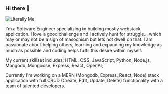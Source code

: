 ### Hi there 👋

![Literally Me](https://static.boredpanda.com/blog/wp-content/uploads/2019/10/wholesome-cute-duck-pics-5da04713f2775__700.jpg)

I'm a Software Engineer specializing in building mostly webstack application. I love a good challenge and I actively hunt for struggle... which may or may not be a sign of masochism but lets not dwell on that. I am passionate about helping others, learning and expanding my knowledge as much as possible and coding helps fulfil this desire within myself.

My current skillset includes: HTML, CSS, JavaScript, Python, Node.js, Mongodb, Mongoose, Express, React, OpenAI, 

Currently I'm working on a MERN (Mongodb, Express, React, Node) stack application with full CRUD (Create, Edit, Update, Delete) functionality with a team of talented developers.
<!--
**IsaacStyle/IsaacStyle** is a ✨ _special_ ✨ repository because its `README.md` (this file) appears on your GitHub profile.

Here are some ideas to get you started:

- 🔭 I’m currently working on ...
- 🌱 I’m currently learning ...
- 👯 I’m looking to collaborate on ...
- 🤔 I’m looking for help with ...
- 💬 Ask me about ...
- 📫 How to reach me: ...
- 😄 Pronouns: ...
- ⚡ Fun fact: ...
-->
